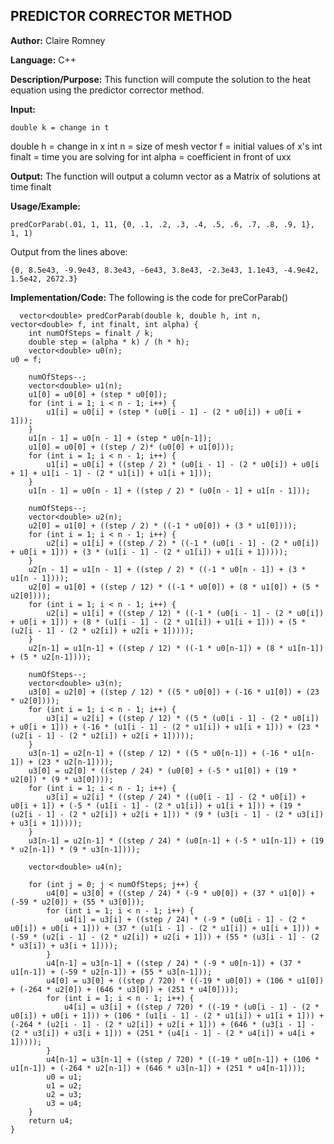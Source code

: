 ## PREDICTOR CORRECTOR METHOD

**Author:** Claire Romney

**Language:** C++

**Description/Purpose:** This function will compute the solution to the heat equation using the predictor corrector method.

**Input:**

	double k = change in t
  double h =  change in x
  int n = size of mesh
  vector<double> f = initial values of x's
  int finalt = time you are solving for
  int alpha = coefficient in front of uxx
  
**Output:** The function will output a column vector as a Matrix of solutions at time finalt

**Usage/Example:**

	predCorParab(.01, 1, 11, {0, .1, .2, .3, .4, .5, .6, .7, .8, .9, 1}, 1, 1)

Output from the lines above:

	{0, 8.5e43, -9.9e43, 8.3e43, -6e43, 3.8e43, -2.3e43, 1.1e43, -4.9e42, 1.5e42, 2672.3}
    
**Implementation/Code:** The following is the code for preCorParab()

	  vector<double> predCorParab(double k, double h, int n, vector<double> f, int finalt, int alpha) {
	    int numOfSteps = finalt / k;
	    double step = (alpha * k) / (h * h);
	    vector<double> u0(n);
   	u0 = f;

	    numOfSteps--;
	    vector<double> u1(n);
	    u1[0] = u0[0] + (step * u0[0]);
	    for (int i = 1; i < n - 1; i++) {
	    	u1[i] = u0[i] + (step * (u0[i - 1] - (2 * u0[i]) + u0[i + 1]));
	    }
	    u1[n - 1] = u0[n - 1] + (step * u0[n-1]);
	    u1[0] = u0[0] + ((step / 2)* (u0[0] + u1[0]));
	    for (int i = 1; i < n - 1; i++) {
		    u1[i] = u0[i] + ((step / 2) * (u0[i - 1] - (2 * u0[i]) + u0[i + 1] + u1[i - 1] - (2 * u1[i]) + u1[i + 1]));
    	}
	    u1[n - 1] = u0[n - 1] + ((step / 2) * (u0[n - 1] + u1[n - 1]));

	    numOfSteps--;
	    vector<double> u2(n);
	    u2[0] = u1[0] + ((step / 2) * ((-1 * u0[0]) + (3 * u1[0])));
	    for (int i = 1; i < n - 1; i++) {
		    u2[i] = u1[i] + ((step / 2) * ((-1 * (u0[i - 1] - (2 * u0[i]) + u0[i + 1])) + (3 * (u1[i - 1] - (2 * u1[i]) + u1[i + 1]))));
    	}
	    u2[n - 1] = u1[n - 1] + ((step / 2) * ((-1 * u0[n - 1]) + (3 * u1[n - 1])));
	    u2[0] = u1[0] + ((step / 12) * ((-1 * u0[0]) + (8 * u1[0]) + (5 * u2[0])));
	    for (int i = 1; i < n - 1; i++) {
		    u2[i] = u1[i] + ((step / 12) * ((-1 * (u0[i - 1] - (2 * u0[i]) + u0[i + 1])) + (8 * (u1[i - 1] - (2 * u1[i]) + u1[i + 1])) + (5 * (u2[i - 1] - (2 * u2[i]) + u2[i + 1]))));
    	}
	    u2[n-1] = u1[n-1] + ((step / 12) * ((-1 * u0[n-1]) + (8 * u1[n-1]) + (5 * u2[n-1])));

	    numOfSteps--;
	    vector<double> u3(n);
	    u3[0] = u2[0] + ((step / 12) * ((5 * u0[0]) + (-16 * u1[0]) + (23 * u2[0])));
	    for (int i = 1; i < n - 1; i++) {
		    u3[i] = u2[i] + ((step / 12) * ((5 * (u0[i - 1] - (2 * u0[i]) + u0[i + 1])) + (-16 * (u1[i - 1] - (2 * u1[i]) + u1[i + 1])) + (23 * (u2[i - 1] - (2 * u2[i]) + u2[i + 1]))));
    	}
	    u3[n-1] = u2[n-1] + ((step / 12) * ((5 * u0[n-1]) + (-16 * u1[n-1]) + (23 * u2[n-1])));
	    u3[0] = u2[0] * ((step / 24) * (u0[0] + (-5 * u1[0]) + (19 * u2[0]) * (9 * u3[0])));
	    for (int i = 1; i < n - 1; i++) {
		    u3[i] = u2[i] * ((step / 24) * ((u0[i - 1] - (2 * u0[i]) + u0[i + 1]) + (-5 * (u1[i - 1] - (2 * u1[i]) + u1[i + 1])) + (19 * (u2[i - 1] - (2 * u2[i]) + u2[i + 1])) * (9 * (u3[i - 1] - (2 * u3[i]) + u3[i + 1]))));
    	}
	    u3[n-1] = u2[n-1] * ((step / 24) * (u0[n-1] + (-5 * u1[n-1]) + (19 * u2[n-1]) * (9 * u3[n-1])));

	    vector<double> u4(n);

	    for (int j = 0; j < numOfSteps; j++) {
		    u4[0] = u3[0] + ((step / 24) * (-9 * u0[0]) + (37 * u1[0]) + (-59 * u2[0]) + (55 * u3[0]));
		    for (int i = 1; i < n - 1; i++) {
		    	u4[i] = u3[i] + ((step / 24) * (-9 * (u0[i - 1] - (2 * u0[i]) + u0[i + 1])) + (37 * (u1[i - 1] - (2 * u1[i]) + u1[i + 1])) + (-59 * (u2[i - 1] - (2 * u2[i]) + u2[i + 1])) + (55 * (u3[i - 1] - (2 * u3[i]) + u3[i + 1])));
	    	}
		    u4[n-1] = u3[n-1] + ((step / 24) * (-9 * u0[n-1]) + (37 * u1[n-1]) + (-59 * u2[n-1]) + (55 * u3[n-1]));
		    u4[0] = u3[0] + ((step / 720) * ((-19 * u0[0]) + (106 * u1[0]) + (-264 * u2[0]) + (646 * u3[0]) + (251 * u4[0])));
		    for (int i = 1; i < n - 1; i++) {
		    	u4[i] = u3[i] + ((step / 720) * ((-19 * (u0[i - 1] - (2 * u0[i]) + u0[i + 1])) + (106 * (u1[i - 1] - (2 * u1[i]) + u1[i + 1])) + (-264 * (u2[i - 1] - (2 * u2[i]) + u2[i + 1])) + (646 * (u3[i - 1] - (2 * u3[i]) + u3[i + 1])) + (251 * (u4[i - 1] - (2 * u4[i]) + u4[i + 1]))));
	    	}
	    	u4[n-1] = u3[n-1] + ((step / 720) * ((-19 * u0[n-1]) + (106 * u1[n-1]) + (-264 * u2[n-1]) + (646 * u3[n-1]) + (251 * u4[n-1])));
		    u0 = u1;
		    u1 = u2;
		    u2 = u3;
		    u3 = u4;
	    }
	    return u4; 
    }
